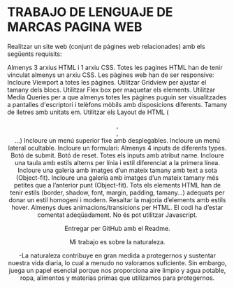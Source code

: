 # TRABAJO DE LENGUAJE DE MARCAS PAGINA WEB


Realitzar un site web (conjunt de pàgines web relacionades) amb els següents requisits:

Almenys 3 arxius HTML i 1 arxiu CSS.
Totes les pagines HTML han de tenir vinculat almenys un arxiu CSS.
Les pàgines web han de ser responsive:
Incloure Viewport a totes les pàgines.
Utilitzar Gridview per ajustar el tamany dels blocs.
Utilitzar Flex box per maquetar els elements.
Utilitzar Media Queries per a que almenys totes les pàgines puguin ser visualitzades a pantalles d'escriptori i telèfons mòbils amb disposicions diferents.
Tamany de lletres amb unitats em.
Utilitzar els Layout de HTML (<header>, <article>, <section>...)
Incloure un menú superior fixe amb desplegables.
Incloure un menú lateral ocultable.
Incloure un formulari:
Almenys 4 inputs de diferents types.
Botó de submit.
Botó de reset.
Totes els inputs amb atribut name.
Incloure una taula amb estils alterns per línia i estil diferenciat a la primera línea.
Incloure una galeria amb imatges d’un mateix tamany amb text a sota (Object-fit).
Incloure una galeria amb imatges d’un mateix tamany més petites que a l’anterior punt (Object-fit).	
Tots els elements HTML han de tenir estils (border, shadow, font, margin, padding, tamany…) adequats per donar un estil homogeni i modern.
Resaltar la majoria d’elements amb estils hover.
Almenys dues animacions/transicions per HTML.
El codi ha d’estar comentat adeqüadament.
No és pot utilitzar Javascript.

Entregar per GitHub amb el Readme.
  
  


Mi trabajo es sobre la naturaleza.
  
-La naturaleza contribuye en gran medida a protegernos y sustentar nuestra vida diaria, lo cual a menudo no valoramos suficiente. Sin embargo, juega un papel esencial porque nos proporciona aire limpio y agua potable, ropa, alimentos y materias primas que utilizamos para protegernos.
  
  
  

  
  
  
  

